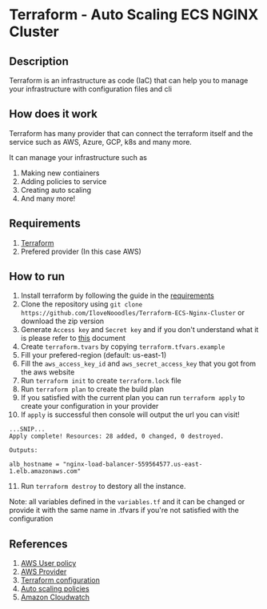 # Terraform - Auto Scaling ECS NGINX Cluster

## Description

Terraform is an infrastructure as code (IaC) that can help you to manage your infrastructure with configuration files and cli

## How does it work

Terraform has many provider that can connect the terraform itself and the service such as AWS, Azure, GCP, k8s and many more.

It can manage your infrastructure such as

1. Making new contiainers
2. Adding policies to service
3. Creating auto scaling
4. And many more!

## Requirements

1. [Terraform](https://developer.hashicorp.com/terraform/tutorials/aws-get-started/install-cli)
2. Prefered provider (In this case AWS)

## How to run

1. Install terraform by following the guide in the [requirements](#requirements)
2. Clone the repository using `git clone https://github.com/IloveNooodles/Terraform-ECS-Nginx-Cluster` or download the zip version
3. Generate `Access key` and `Secret key` and if you don't understand what it is please refer to [this](https://aws.amazon.com/premiumsupport/knowledge-center/create-access-key/) document
4. Create `terraform.tvars` by copying `terraform.tfvars.example`
5. Fill your prefered-region (default: us-east-1)
6. Fill the `aws_access_key_id` and `aws_secret_access_key` that you got from the aws website
7. Run `terraform init` to create `terraform.lock` file
8. Run `terraform plan` to create the build plan
9. If you satisfied with the current plan you can run `terraform apply` to create your configuration in your provider
10. If `apply` is successful then console will output the url you can visit!

```
...SNIP...
Apply complete! Resources: 28 added, 0 changed, 0 destroyed.

Outputs:

alb_hostname = "nginx-load-balancer-559564577.us-east-1.elb.amazonaws.com"
```

11. Run `terraform destroy` to destory all the instance.

Note: all variables defined in the `variables.tf` and it can be changed or provide it with the same name in .tfvars if you're not satisfied with the configuration

## References

1. [AWS User policy](https://docs.aws.amazon.com/polly/latest/dg/setting-up.html)
2. [AWS Provider](https://registry.terraform.io/providers/hashicorp/aws/latest/docs)
3. [Terraform configuration](https://developer.hashicorp.com/terraform/language)
4. [Auto scaling policies](https://docs.aws.amazon.com/autoscaling/ec2/userguide/as-scaling-simple-step.html)
5. [Amazon Cloudwatch](https://docs.aws.amazon.com/AmazonCloudWatch/latest/monitoring/AlarmThatSendsEmail.html)
